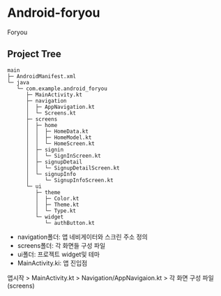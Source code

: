 # Android-foryou

Foryou

## Project Tree

```
main
├─ AndroidManifest.xml
└─ java
   └─ com.example.android_foryou
      ├─ MainActivity.kt
      ├─ navigation
      │  ├─ AppNavigation.kt
      │  └─ Screens.kt
      ├─ screens
      │  ├─ home
      │  │  ├─ HomeData.kt
      │  │  ├─ HomeModel.kt
      │  │  └─ HomeScreen.kt
      │  ├─ signin
      │  │  └─ SignInScreen.kt
      │  ├─ signupDetail
      │  │  └─ SignupDetailScreen.kt
      │  └─ signupInfo
      │     └─ SignupInfoScreen.kt
      └─ ui
         ├─ theme
         │  ├─ Color.kt
         │  ├─ Theme.kt
         │  └─ Type.kt
         └─ widget
            └─ authButton.kt
```

- navigation폴더: 앱 네비게이터와 스크린 주소 정의
- screens폴더: 각 화면들 구성 파일
- ui폴더: 프로젝트 widget및 테마
- MainActivity.ki: 앱 진입점

앱시작 > MainActivity.kt > Navigation/AppNavigaion.kt > 각 화면 구성 파일 (screens)
